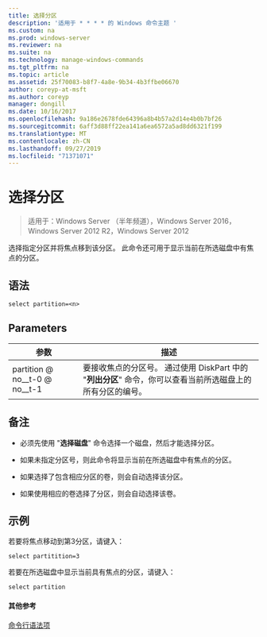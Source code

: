 ```yaml
---
title: 选择分区
description: '适用于 * * * * 的 Windows 命令主题 '
ms.custom: na
ms.prod: windows-server
ms.reviewer: na
ms.suite: na
ms.technology: manage-windows-commands
ms.tgt_pltfrm: na
ms.topic: article
ms.assetid: 25f70083-b8f7-4a8e-9b34-4b3ffbe06670
author: coreyp-at-msft
ms.author: coreyp
manager: dongill
ms.date: 10/16/2017
ms.openlocfilehash: 9a186e2678fde64396a8b4b57a2d14e4b0b7bf26
ms.sourcegitcommit: 6aff3d88ff22ea141a6ea6572a5ad8dd6321f199
ms.translationtype: MT
ms.contentlocale: zh-CN
ms.lasthandoff: 09/27/2019
ms.locfileid: "71371071"
---
```

# <a name="select-partition"></a>选择分区

>适用于：Windows Server （半年频道），Windows Server 2016，Windows Server 2012 R2，Windows Server 2012

选择指定分区并将焦点移到该分区。 此命令还可用于显示当前在所选磁盘中有焦点的分区。  
  
  
  
## <a name="syntax"></a>语法  
  
```  
select partition=<n>  
```  
  
## <a name="parameters"></a>Parameters  
  
|   参数    |                                                                                    描述                                                                                    |
|----------------|-----------------------------------------------------------------------------------------------------------------------------------------------------------------------------------|
| partition @ no__t-0 @ no__t-1 | 要接收焦点的分区号。 通过使用 DiskPart 中的 "**列出分区**" 命令，你可以查看当前所选磁盘上的所有分区的编号。 |
  
## <a name="remarks"></a>备注  
  
-   必须先使用 "**选择磁盘**" 命令选择一个磁盘，然后才能选择分区。  
  
-   如果未指定分区号，则此命令将显示当前在所选磁盘中有焦点的分区。  
  
-   如果选择了包含相应分区的卷，则会自动选择该分区。  
  
-   如果使用相应的卷选择了分区，则会自动选择该卷。  
  
## <a name="BKMK_examples"></a>示例  
若要将焦点移动到第3分区，请键入：  
  
```  
select partitition=3  
```  
  
若要在所选磁盘中显示当前具有焦点的分区，请键入：  
  
```  
select partition  
```  
  
#### <a name="additional-references"></a>其他参考  
[命令行语法项](command-line-syntax-key.md)  
  

  

